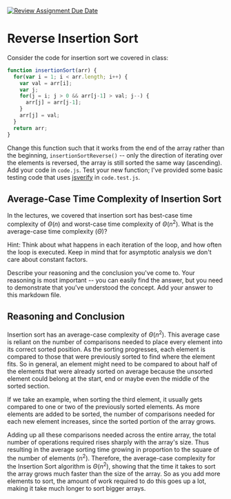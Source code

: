 [![Review Assignment Due Date](https://classroom.github.com/assets/deadline-readme-button-24ddc0f5d75046c5622901739e7c5dd533143b0c8e959d652212380cedb1ea36.svg)](https://classroom.github.com/a/Bi-S25fM)
# Reverse Insertion Sort

Consider the code for insertion sort we covered in class:

```javascript
function insertionSort(arr) {
  for(var i = 1; i < arr.length; i++) {
    var val = arr[i];
    var j;
    for(j = i; j > 0 && arr[j-1] > val; j--) {
      arr[j] = arr[j-1];
    }
    arr[j] = val;
  }
  return arr;
}
```

Change this function such that it works from the end of the array rather than
the beginning, `insertionSortReverse()` -- only the direction of
iterating over the elements is reversed, the array is still sorted the same way
(ascending). Add your code in `code.js`. Test your new function; I've provided
some basic testing code that uses [jsverify](https://jsverify.github.io/) in
`code.test.js`.

## Average-Case Time Complexity of Insertion Sort

In the lectures, we covered that insertion sort has best-case time complexity of
$\Theta(n)$ and worst-case time complexity of $\Theta(n^2)$. What is the
average-case time complexity ($\Theta$)?

Hint: Think about what happens in each iteration of the loop, and how often the
loop is executed. Keep in mind that for asymptotic analysis we don't care about
constant factors.

Describe your reasoning and the conclusion you've come to. Your reasoning is
most important -- you can easily find the answer, but you need to demonstrate
that you've understood the concept. Add your answer to this markdown file.

## Reasoning and Conclusion

Insertion sort has an average-case complexity of $\Theta(n^2)$. This average case is reliant on the number of comparisons needed to place every element into its correct sorted position. As the sorting progresses, each element is compared to those that were previously sorted to find where the element fits. So in general, an element might need to be compared to about half of the elements that were already sorted on average because the unsorted element could belong at the start, end or maybe even the middle of the sorted section.

If we take an example, when sorting the third element, it usually gets compared to one or two of the previously sorted elements. As more elements are added to be sorted, the number of comparisons needed for each new element increases, since the sorted portion of the array grows.

Adding up all these comparisons needed across the entire array, the total number of operations required rises sharply with the array's size. Thus resulting in the average sorting time growing in proportion to the square of the number of elements (n<sup>2</sup>). Therefore, the average-case complexity for the Insertion Sort algorithm is $\Theta(n^2)$, showing that the time it takes to sort the array grows much faster than the size of the array. So as you add more elements to sort, the amount of work required to do this goes up a lot, making it take much longer to sort bigger arrays.
